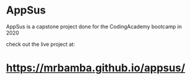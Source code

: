 # AppSus
AppSus is a capstone project done for the CodingAcademy bootcamp in 2020

check out the live project at:
# https://mrbamba.github.io/appsus/
